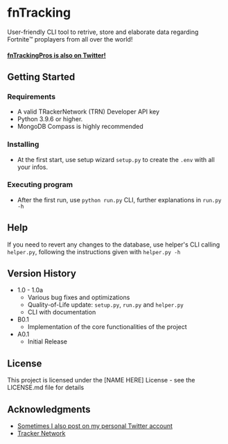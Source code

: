 # fnTracking

User-friendly CLI tool to retrive, store and elaborate data regarding Fortnite™️ proplayers from all over the world!

#### [fnTrackingPros is also on Twitter!](https://twitter.com/fntrackingpros)

## Getting Started

### Requirements

  - A valid TRackerNetwork (TRN) Developer API key
  - Python 3.9.6 or higher.
  - MongoDB Compass is highly recommended


### Installing

- At the first start, use setup wizard `setup.py` to create the `.env` with all your infos.

### Executing program

- After the first run, use `python run.py` CLI, further explanations in `run.py -h`


## Help

If you need to revert any changes to the database, use helper's CLI calling `helper.py`, following the instructions given with `helper.py -h`


## Version History

* 1.0 - 1.0a
    * Various bug fixes and optimizations
    * Quality-of-Life update: `setup.py`, `run.py` and `helper.py`
    * CLI with documentation
* B0.1
    * Implementation of the core functionalities of the project
* A0.1
    * Initial Release

## License

This project is licensed under the [NAME HERE] License - see the LICENSE.md file for details

## Acknowledgments

* [Sometimes I also post on my personal Twitter account](https://twitter.com/aborsato_)
* [Tracker Network](https://tracker.gg)

